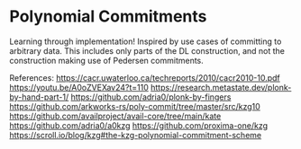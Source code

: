 # Polynomial Commitments

Learning through implementation! Inspired by use cases of committing to arbitrary data. This includes only parts of the DL construction, and not the construction making use of Pedersen commitments.

References:
https://cacr.uwaterloo.ca/techreports/2010/cacr2010-10.pdf
https://youtu.be/A0oZVEXav24?t=110
https://research.metastate.dev/plonk-by-hand-part-1/
https://github.com/adria0/plonk-by-fingers
https://github.com/arkworks-rs/poly-commit/tree/master/src/kzg10
https://github.com/availproject/avail-core/tree/main/kate
https://github.com/adria0/a0kzg
https://github.com/proxima-one/kzg
https://scroll.io/blog/kzg#the-kzg-polynomial-commitment-scheme